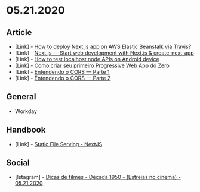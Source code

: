 # 05.21.2020

## Article

- \[Link\] - [How to deploy Next.js app on AWS Elastic Beanstalk via Travis?](https://medium.com/commutatus/how-to-deploy-next-js-app-on-aws-elastic-beanstalk-via-travis-333f66fe3102)
- \[Link\] - [Next.js — Start web development with Next.js & create-next-app](https://medium.com/@melih193/next-js-start-web-development-with-next-js-create-next-app-4042ca071dcb)
- \[Link\] - [How to test localhost node APIs on Android device](https://medium.com/@neerajmoudgil/how-to-test-localhost-node-apis-on-android-device-253fcdd32c18)
- \[Link\] - [Como criar seu primeiro Progressive Web App do Zero](https://medium.com/tableless/como-criar-seu-primeiro-progressive-web-app-do-zero-a7e6ca5fb21e)
- \[Link\] - [Entendendo o CORS — Parte 1](https://medium.com/@alexandremjacques/entendendo-o-cors-parte-8331d0a777e1)
- \[Link\] - [Entendendo o CORS — Parte 2](https://medium.com/@alexandremjacques/entendendo-o-cors-parte-2-e4172d6da206)

## General

- Workday

## Handbook

- \[Link\] - [Static File Serving - NextJS](https://nextjs.org/docs/basic-features/static-file-serving)

## Social

- \[Istagram\] - [Dicas de filmes - Década 1950 - (Estreias no cinema) - 05.21.2020](https://www.instagram.com/p/CAcV2afpZ6o/)
